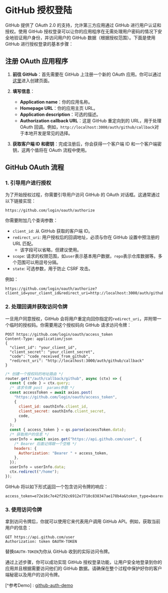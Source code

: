 # GitHub 授权登陆

GitHub 提供了 OAuth 2.0 的支持，允许第三方应用通过 GitHub 进行用户认证和授权。使用 GitHub 授权登录可以让你的应用程序在无需处理用户密码的情况下安全地验证用户身份，并访问用户的 GitHub 数据（根据授权范围）。下面是使用 GitHub 进行授权登录的基本步骤：

## 注册 OAuth 应用程序

1. **前往 GitHub**：首先需要在 GitHub 上注册一个新的 OAuth 应用。你可以通过[这里](https://github.com/settings/applications/new)进入创建页面。
2. **填写信息**：

   - **Application name**：你的应用名称。
   - **Homepage URL**：你的应用主页 URL。
   - **Application description**：可选的描述。
   - **Authorization callback URL**：这是 GitHub 重定向到的 URL，用于处理 OAuth 回调。例如，`http://localhost:3000/auth/github/callback`对于本地开发是常见的选择。

3. **获取客户端 ID 和密钥**：完成注册后，你会获得一个客户端 ID 和一个客户端密钥，这两个值将在 OAuth 流程中使用。

## GitHub OAuth 流程

### 1. 引导用户进行授权

为了开始授权过程，你需要引导用户访问 GitHub 的 OAuth 对话框。这通常通过以下链接实现：

```
https://github.com/login/oauth/authorize
```

你需要附加几个查询参数：

- `client_id`: 从 GitHub 获取的客户端 ID。
- `redirect_uri`: 用户授权后的回调地址，必须与你在 GitHub 设置中预注册的 URL 匹配。
  - 该字段可以省略，但建议使用。
- `scope`: 请求的权限范围，如`user`表示基本用户数据，`repo`表示仓库数据等。多个范围可以用逗号分隔。
- `state`: 可选参数，用于防止 CSRF 攻击。

例如：

```
https://github.com/login/oauth/authorize?client_id=your_client_id&redirect_uri=http://localhost:3000/auth/github/callback&scope=user,repo&state=random_string
```

### 2. 处理回调并获取访问令牌

一旦用户同意授权，GitHub 会将用户重定向回你指定的`redirect_uri`，并附带一个临时的授权码。你需要用这个授权码向 GitHub 请求访问令牌：

```http
POST https://github.com/login/oauth/access_token
Content-Type: application/json
{
  "client_id": "your_client_id",
  "client_secret": "your_client_secret",
  "code": "code_received_from_github",
  "redirect_uri": "http://localhost:3000/auth/github/callback"
}
```

```js
/* 创建一个授权码的地址路由 */
router.get("/auth/callback/github", async (ctx) => {
  const { code } = ctx.query;
  /* 请求令牌 post  params参数 */
  const accessToken = await axios.post(
    "https://github.com/login/oauth/access_token",
    {
      client_id: oauthInfo.client_id,
      client_secret: oauthInfo.client_secret,
      code,
    }
  );
  const { access_token } = qs.parse(accessToken.data);
  /* 获取用户的信息 */
  userInfo = await axios.get("https://api.github.com/user", {
    /* Bearer 后面记得跟一个空格 */
    headers: {
      Authorization: "Bearer " + access_token,
    },
  });
  userInfo = userInfo.data;
  ctx.redirect("/home");
});
```

GitHub 将以如下形式返回一个包含访问令牌的响应：

```
access_token=e72e16c7e42f292c6912e7710c838347ae178b4a&token_type=bearer
```

### 3. 使用访问令牌

拿到访问令牌后，你就可以使用它来代表用户调用 GitHub API。例如，获取当前用户的信息：

```http
GET https://api.github.com/user
Authorization: token OAUTH-TOKEN
```

替换`OAUTH-TOKEN`为你从 GitHub 收到的实际访问令牌。

通过上述步骤，你可以成功实现 GitHub 授权登录功能，让用户安全地登录到你的应用并且根据需要访问他们的 GitHub 数据。请确保在整个过程中保护好你的客户端秘密以及用户的访问令牌。

[^参考Demo] : [github-auth-demo](https://gitee.com/basic-fort/github-auth-demo)
